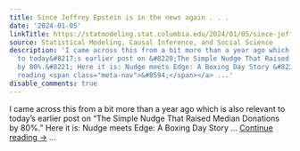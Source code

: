 ```yaml
---
title: Since Jeffrey Epstein is in the news again . . .
date: '2024-01-05'
linkTitle: https://statmodeling.stat.columbia.edu/2024/01/05/since-jeffrey-epstein-is-in-the-news-again/
source: Statistical Modeling, Causal Inference, and Social Science
description: 'I came across this from a bit more than a year ago which is also relevant
  to today&#8217;s earlier post on &#8220;The Simple Nudge That Raised Median Donations
  by 80%.&#8221; Here it is: Nudge meets Edge: A Boxing Day Story &#8230; <a href="https://statmodeling.stat.columbia.edu/2024/01/05/since-jeffrey-epstein-is-in-the-news-again/">Continue
  reading <span class="meta-nav">&#8594;</span></a> ...'
disable_comments: true
---
```

I came across this from a bit more than a year ago which is also relevant to today&#8217;s earlier post on &#8220;The Simple Nudge That Raised Median Donations by 80%.&#8221; Here it is: Nudge meets Edge: A Boxing Day Story &#8230; <a href="https://statmodeling.stat.columbia.edu/2024/01/05/since-jeffrey-epstein-is-in-the-news-again/">Continue reading <span class="meta-nav">&#8594;</span></a> ...